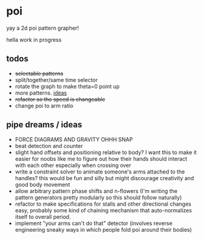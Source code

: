 poi
=====

yay a 2d poi pattern grapher!

hella work in progress

todos
-----
+ ~~selectable patterns~~
+ split/together/same time selector
+ rotate the graph to make theta=0 point up
+ more patterns. [ideas](https://github.com/infiniteperplexity/visual-spinner-3d/tree/master/json)
+ ~~refactor so the speed is changeable~~
+ change poi to arm ratio

pipe dreams / ideas
-----
+ FORCE DIAGRAMS AND GRAVITY OHHH SNAP
+ beat detection and counter
+ slight hand offsets and positioning relative to body? I want this to make it easier for noobs like me to figure out how their hands should interact with each other especially when crossing over
+ write a constraint solver to animate someone's arms attached to the handles? this would be fun and silly but might discourage creativity and good body movement
+ allow arbitrary pattern phase shifts and n-flowers (I'm writing the pattern generators pretty modularly so this should follow naturally)
+ refactor to make specifications for stalls and other directional changes easy, probably some kind of chaining mechanism that auto-normalizes itself to overall period.
+ implement "your arms can't do that" detector (involves reverse engineering sneaky ways in which people fold poi around their bodies)
